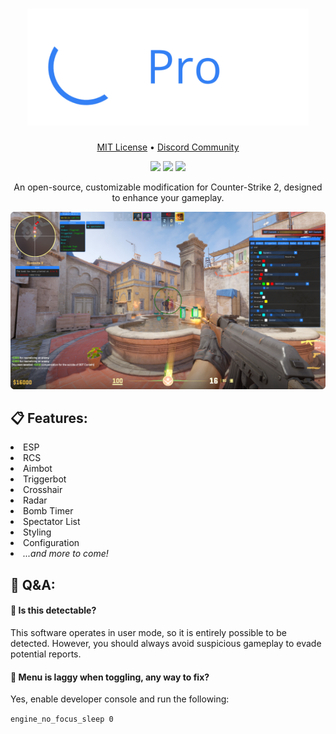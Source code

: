 <!--
Copyright (c) 2023 Vytrol <vytrol@proton.me>
SPDX-License-Identifier: MIT
-->

<h1 align="center">
    <img src="./assets/banner.png" width="450"/>
</h1>

<p align="center">
    <a href="https://raw.githubusercontent.com/vytrol/ProExt/main/LICENSE" target="_blank">MIT License</a>
    •
    <a href="https://discord.gg/8t2vNHMJW6" target="_blank">Discord Community</a>
</p>

<div align="center">
    <img src="https://img.shields.io/github/license/vytrol/proext?style=for-the-badge&logo=github&color=3380F5"/>
    <img src="https://img.shields.io/github/actions/workflow/status/vytrol/proext/build-deploy.yml?style=for-the-badge&logo=github&color=3380F5"/>
    <img src="https://img.shields.io/github/commit-activity/t/vytrol/proext?style=for-the-badge&logo=github&color=3380F5"/>
</div>

<p align="center">An open-source, customizable modification for Counter-Strike 2, designed to enhance your gameplay.</p>

<img src="./assets/showcase.png"/>

<h2>📋 Features:</h2>
<li>ESP</li>
<li>RCS</li>
<li>Aimbot</li>
<li>Triggerbot</li>
<li>Crosshair</li>
<li>Radar</li>
<li>Bomb Timer</li>
<li>Spectator List</li>
<li>Styling</li>
<li>Configuration</li>
<li><i>...and more to come!</i></li>

<h2>💬 Q&A:</h2>
<h4><b>🤔  Is this detectable?</b></h4>
<p>This software operates in user mode, so it is entirely possible to be detected. However, you should always avoid suspicious gameplay to evade potential reports.</p>

<h4><b>🤔  Menu is laggy when toggling, any way to fix?</b></h4>
<p>Yes, enable developer console and run the following:</p>

<code>engine_no_focus_sleep 0</code>